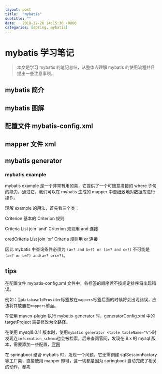 ```yaml
---
layout: post
title:  "mybatis"
subtitle: ""
date:   2018-12-20 14:15:38 +0800
categories: [spring, mybatis]
---
```


# mybatis 学习笔记

> 本文是学习 mybatis 的笔记总结，从整体去理解 mybatis 的使用流程并且提出一些注意事项。

## mybatis 简介

## mybatis 图解

## 配置文件 mybatis-config.xml

## mapper 文件 xml

## mybatis generator

### mybatis example

mybatis example 是一个非常有用的类，它提供了一个可随意拼接的 where 子句的能力，通过它，我们可以在 mybatis 生成的 mapper 中更细致地对数据库进行操作。

理解 example 的用法，首先看三个类：

Criterion 基本的 Criterion 规则

Criteria   List<Criterion>  join 'and' Criterion 规则用 and 连接

oredCriteria  List<Criteria>  join 'or' Criteria 规则用 or 连接

因此 mybatis 中查询条件必须为 `(a=? and b=?) or (a=? and c=?)` 不可能是  `(a=? or b=?) and(a=? orc=?)`。 

## tips

在配置文件 mybatis-config.xml 文件中，各标签的顺序若不按规定排序将出现错误。

例如：当`databaseIdProvider`标签放在`mappers`标签后面的时候将会出现错误，应该将其放置在`mappers`前面。

在使用 maven-plugin 执行 mybatis-generator 时，generatorConfig.xml 中的 targetProject 需要修改为全路径。

在使用 mysql8.0.11 版本时，使用`mybatis generator <table tableName="%">`时发现连`information_schema`也会被检索，后来查阅官网，发现在 8.x 的 mysql 版本，需要添加一些配置，[官网](http://www.mybatis.org/generator/usage/mysql.html)



在 springboot 结合 mybatis 时，发现一个问题，它无需创建 sqlSessionFactory 等工厂类，直接使用 mapper 即可，这一切都是因为 springboot 自动完成了相关的动作。[参考](http://www.ityouknow.com/springboot/2016/11/06/spring-boo-mybatis.html)

